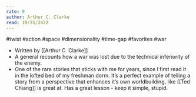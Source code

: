 ```yaml
---
rate: 9
author: Arthur C. Clarke
read: 10/25/2022
---
```


#twist #action #space #dimensionality
#time-gap #favorites #war 

- Written by [[Arthur C. Clarke]]
- A general recounts how a war was lost due to the technical inferiority of the enemy.
- One of the rare stories that sticks with me for years, since I first read it in the lofted bed of my freshman dorm. It’s a perfect example of telling a story from a perspective that enhances it’s own worldbuilding, like [[Ted Chiang]] is great at. Has a great lesson - keep it simple, stupid.